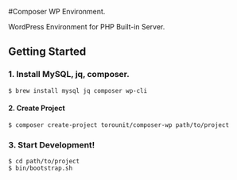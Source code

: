 #Composer WP Environment.

WordPress Environment for PHP Built-in Server.

## Getting Started

### 1. Install MySQL, jq, composer.

```
$ brew install mysql jq composer wp-cli
```

#### 2. Create Project

```
$ composer create-project torounit/composer-wp path/to/project
```

### 3. Start Development!

```
$ cd path/to/project
$ bin/bootstrap.sh
```


